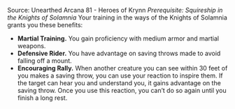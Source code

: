 Source: Unearthed Arcana 81 - Heroes of Krynn
*Prerequisite: Squireship in the Knights of Solamnia*
Your training in the ways of the Knights of Solamnia grants you these benefits:
* **Martial Training.** You gain proficiency with medium armor and martial weapons.
* **Defensive Rider.** You have advantage on saving throws made to avoid falling off a mount.
* **Encouraging Rally.** When another creature you can see within 30 feet of you makes a saving throw, you can use your reaction to inspire them. If the target can hear you and understand you, it gains advantage on the saving throw. Once you use this reaction, you can’t do so again until you finish a long rest.
